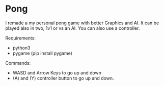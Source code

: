 # Pong
I remade a my personal pong game with better Graphics and AI. It can be played also in two, 1v1 or vs an AI. You can also use a controller.

Requirements:
  - python3
  - pygame (pip install pygame)
  
Commands:
  - WASD and Arrow Keys to go up and down
  - (A) and (Y) controller button to go up and down.
